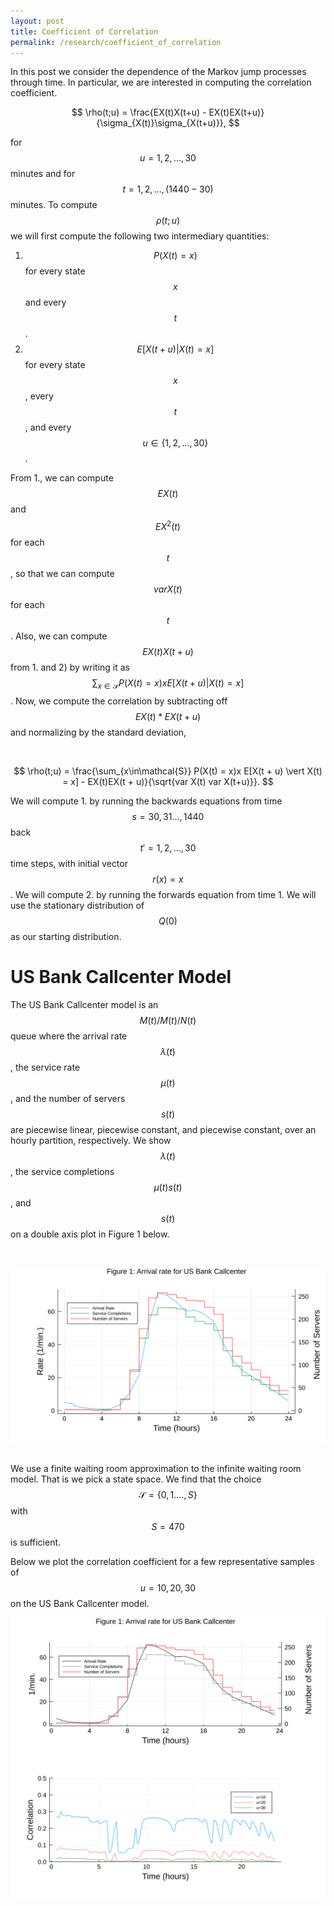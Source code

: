```yaml
---
layout: post
title: Coefficient of Correlation
permalink: /research/coefficient_of_correlation
---
```


In this post we consider the dependence of the Markov jump processes through time. In particular, we are interested in computing the correlation coefficient. 

$$
\rho(t;u) = \frac{EX(t)X(t+u) - EX(t)EX(t+u)}{\sigma_{X(t)}\sigma_{X(t+u)}},
$$

for $$u=1,2,..., 30$$ minutes and for $$t=1,2,...,(1440-30)$$ minutes. To compute $$\rho(t;u)$$ we will first compute the following two intermediary quantities:


1.  $$P(X(t) = x)$$ for every state $$x$$ and every $$t$$.
2.  $$E[X(t + u) \vert X(t) = x]$$ for every state $$x$$, every $$t$$, and every $$u\in\{1,2,...,30\}$$.



From 1., we can compute $$EX(t)$$ and $$EX^2(t)$$ for each $$t$$, so that we can compute $$var X(t)$$ for each $$t$$. Also, we can compute $$EX(t) X(t + u)$$ from 1. and 2) by writing it as $$\sum_{x\in\mathcal{S}} P(X(t) = x)x E[X(t + u) \vert X(t) = x]$$ . Now, we compute the correlation by subtracting off $$EX(t) * EX(t + u)$$ and normalizing by the standard deviation,

&nbsp;

$$
\rho(t;u) = \frac{\sum_{x\in\mathcal{S}} P(X(t) = x)x E[X(t + u) \vert X(t) = x] - EX(t)EX(t + u)}{\sqrt{var X(t) var X(t+u)}}.
$$


We will compute 1. by running the backwards equations from time $$s=30,31...,1440$$ back $$t'=1,2,...,30$$ time steps, with initial vector $$r(x)=x$$. We will compute 2. by running the forwards equation from time 1. We will use the stationary distribution of $$Q(0)$$ as our starting distribution. 

# US Bank Callcenter Model


The US Bank Callcenter model is an $$M(t)/M(t)/N(t)$$ queue where the arrival rate $$\lambda(t)$$, the service rate $$\mu(t)$$, and the number of servers $$s(t)$$ are piecewise linear, piecewise constant, and piecewise constant, over an hourly partition, respectively. We show $$\lambda(t)$$, the service completions $$\mu(t)s(t)$$, and $$s(t)$$ on a double axis plot in Figure 1 below.

&nbsp;

![svg](/files/Research/Pointwise_Stationary_Approximation/figures/US_Bank_model.svg)
&nbsp;

We use a finite waiting room approximation to the infinite waiting room model. That is we pick a state space. We find that the choice $$\mathcal{S}=\{0,1....,S\}$$ with $$S=470$$ is sufficient.

Below we plot the correlation coefficient for a few representative samples of $$u=10,20,30$$ on the US Bank Callcenter model.


![svg](/files/Research/Coefficient_of_Correlation/figures/correlation.svg)



